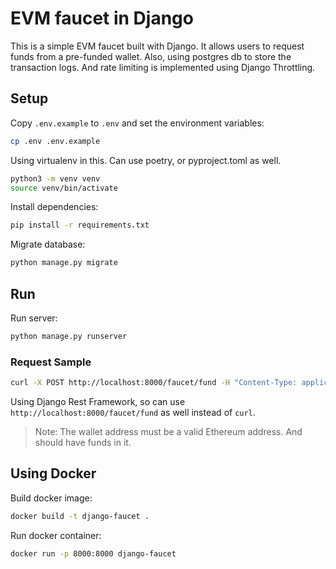# EVM faucet in Django

This is a simple EVM faucet built with Django. It allows users to request funds from a pre-funded wallet.
Also, using postgres db to store the transaction logs.
And rate limiting is implemented using Django Throttling.

## Setup

Copy `.env.example` to `.env` and set the environment variables:
```sh
cp .env .env.example
```

Using virtualenv in this. Can use poetry, or pyproject.toml as well.
```sh
python3 -m venv venv
source venv/bin/activate
```

Install dependencies:
```sh
pip install -r requirements.txt
```

Migrate database:
```sh
python manage.py migrate
```

## Run

Run server:
```sh
python manage.py runserver
```

### Request Sample

```sh
curl -X POST http://localhost:8000/faucet/fund -H "Content-Type: application/json" -d '{"wallet_address": "0x0015a6eF9e0e47A6Ecb7312Da640E45eD2dBd637"}'
```

Using Django Rest Framework, so can use `http://localhost:8000/faucet/fund` as well instead of `curl`.

> Note: The wallet address must be a valid Ethereum address. And should have funds in it.

## Using Docker

Build docker image:
```sh
docker build -t django-faucet .
```

Run docker container:
```sh
docker run -p 8000:8000 django-faucet
```
